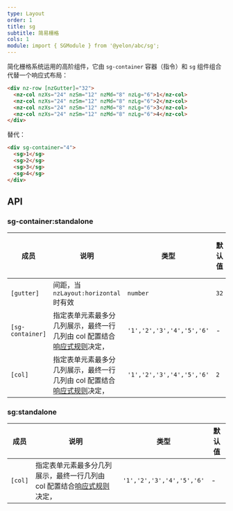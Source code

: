 ```yaml
---
type: Layout
order: 1
title: sg
subtitle: 简易栅格
cols: 1
module: import { SGModule } from '@yelon/abc/sg';
---
```


简化栅格系统运用的高阶组件，它由 `sg-container` 容器（指令）和 `sg` 组件组合代替一个响应式布局：

```html
<div nz-row [nzGutter]="32">
  <nz-col nzXs="24" nzSm="12" nzMd="8" nzLg="6">1</nz-col>
  <nz-col nzXs="24" nzSm="12" nzMd="8" nzLg="6">2</nz-col>
  <nz-col nzXs="24" nzSm="12" nzMd="8" nzLg="6">3</nz-col>
  <nz-col nzXs="24" nzSm="12" nzMd="8" nzLg="6">4</nz-col>
</div>
```

替代：

```html
<div sg-container="4">
  <sg>1</sg>
  <sg>2</sg>
  <sg>3</sg>
  <sg>4</sg>
</div>
```

## API

### sg-container:standalone

| 成员 | 说明 | 类型 | 默认值 | 全局配置 |
|----|----|----|-----|------|
| `[gutter]` | 间距，当 `nzLayout:horizontal` 时有效 | `number` | `32` | ✅ |
| `[sg-container]` | 指定表单元素最多分几列展示，最终一行几列由 col 配置结合[响应式规则](/theme/responsive)决定， | `'1','2','3','4','5','6'` | - | - |
| `[col]` | 指定表单元素最多分几列展示，最终一行几列由 col 配置结合[响应式规则](/theme/responsive)决定， | `'1','2','3','4','5','6'` | `2` | ✅ |

### sg:standalone

| 成员 | 说明 | 类型 | 默认值 |
|----|----|----|-----|
| `[col]` | 指定表单元素最多分几列展示，最终一行几列由 col 配置结合[响应式规则](/theme/responsive)决定， | `'1','2','3','4','5','6'` | - |
